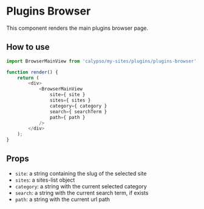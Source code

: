 # Plugins Browser

This component renders the main plugins browser page.

## How to use

```js
import BrowserMainView from 'calypso/my-sites/plugins/plugins-browser';

function render() {
	return (
		<div>
			<BrowserMainView
				site={ site }
				sites={ sites }
				category={ category }
				search={ searchTerm }
				path={ path }
			/>
		</div>
	);
}
```

## Props

- `site`: a string containing the slug of the selected site
- `sites`: a sites-list object
- `category`: a string with the current selected category
- `search`: a string with the current search term, if exists
- `path`: a string with the current url path
